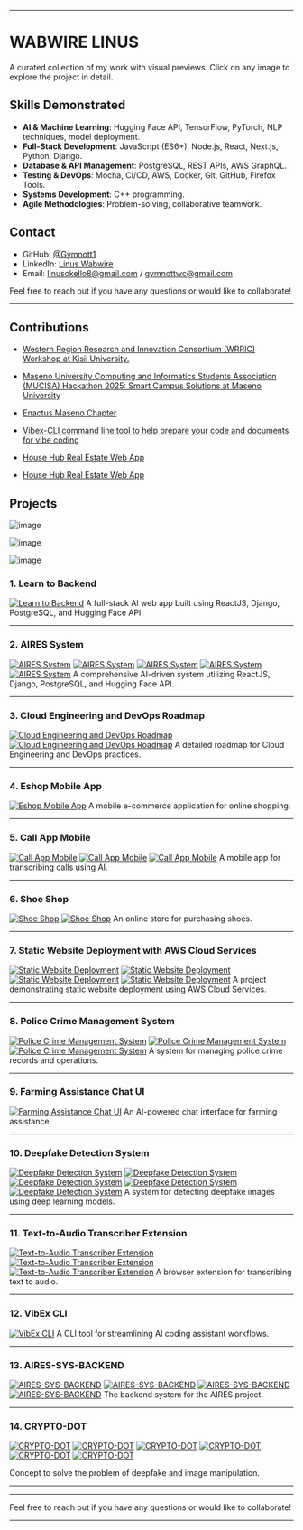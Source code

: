 ﻿
---

# WABWIRE LINUS

A curated collection of my work with visual previews. Click on any image to explore the project in detail.

## Skills Demonstrated

- **AI & Machine Learning**: Hugging Face API, TensorFlow, PyTorch, NLP techniques, model deployment.
- **Full-Stack Development**: JavaScript (ES6+), Node.js, React, Next.js, Python, Django.
- **Database & API Management**: PostgreSQL, REST APIs, AWS GraphQL.
- **Testing & DevOps**: Mocha, CI/CD, AWS, Docker, Git, GitHub, Firefox Tools.
- **Systems Development**: C++ programming.
- **Agile Methodologies**: Problem-solving, collaborative teamwork.

## Contact

- GitHub: [@Gymnott1](https://github.com/Gymnott1)
- LinkedIn: [Linus Wabwire](https://www.linkedin.com/in/linus-wabwire-4164a1293)
- Email: linusokello8@gmail.com / gymnottwc@gmail.com

Feel free to reach out if you have any questions or would like to collaborate!

---

## Contributions

- [Western Region Research and Innovation Consortium (WRRIC) Workshop at Kisii University.](https://www.maseno.ac.ke/western-region-research-and-innovation-consortium-wrric-workshop-kisii-university)

- [Maseno University Computing and Informatics Students Association (MUCISA) Hackathon 2025: Smart Campus Solutions at Maseno University](https://www.maseno.ac.ke/maseno-university-computing-and-informatics-students-association-mucisa-hackathon-2025-smart-campus)

- [Enactus Maseno Chapter](https://enactusmasenochapter.africa/)

- [Vibex-CLI command line tool to help prepare your code and documents for vibe coding](https://www.npmjs.com/package/vibex-cli)

- [House Hub Real Estate Web App](https://househub.co.ke/)

- [House Hub Real Estate Web App](https://comradehostels.co.ke/)



## Projects

![image](d.png)


![image](d3.png)

![image](dd1.png)

### 1. **Learn to Backend**
[![Learn to Backend](https://raw.githubusercontent.com/Gymnott1/learn_io_backend/main/preview.png)](https://github.com/Gymnott1/learn_io_backend)
A full-stack AI web app built using ReactJS, Django, PostgreSQL, and Hugging Face API.


---

### 2. **AIRES System**
[![AIRES System](https://github.com/Gymnott1/AIRES-SYSTEM/blob/main/public/AIRES.png)](https://github.com/Gymnott1/AIRES-SYSTEM)
[![AIRES System](https://github.com/Gymnott1/AIRES-SYSTEM/blob/main/public/AIRES12.png)](https://github.com/Gymnott1/AIRES-SYSTEM)
[![AIRES System](https://github.com/Gymnott1/AIRES-SYSTEM/blob/main/public/AIRES7.png)](https://github.com/Gymnott1/AIRES-SYSTEM)
[![AIRES System](https://github.com/Gymnott1/AIRES-SYSTEM/blob/main/public/AIRES20.png)](https://github.com/Gymnott1/AIRES-SYSTEM)
[![AIRES System](https://github.com/Gymnott1/AIRES-SYSTEM/blob/main/public/AIRES18.png)](https://github.com/Gymnott1/AIRES-SYSTEM)
A comprehensive AI-driven system utilizing ReactJS, Django, PostgreSQL, and Hugging Face API.

---

### 3. **Cloud Engineering and DevOps Roadmap**
[![Cloud Engineering and DevOps Roadmap](https://github.com/Gymnott1/Cloud-engineering-roadmap/blob/main/staticweb/cl1.png)](https://github.com/Gymnott1/Cloud-engineering-roadmap)
[![Cloud Engineering and DevOps Roadmap](https://github.com/Gymnott1/Cloud-engineering-roadmap/blob/main/staticweb/cl3.png)](https://github.com/Gymnott1/Cloud-engineering-roadmap)
A detailed roadmap for Cloud Engineering and DevOps practices.

---

### 4. **Eshop Mobile App**
[![Eshop Mobile App](https://github.com/Gymnott1/eshop/blob/main/assets/s1.png)](https://github.com/Gymnott1/eshop)
A mobile e-commerce application for online shopping.

---

### 5. **Call App Mobile**
[![Call App Mobile](https://github.com/Gymnott1/callapp/blob/main/assets/c1.jpg)](https://github.com/Gymnott1/callapp)
[![Call App Mobile](https://github.com/Gymnott1/callapp/blob/main/assets/Screenshot_20250424_210713.png)](https://github.com/Gymnott1/callapp)
[![Call App Mobile](https://github.com/Gymnott1/callapp/blob/main/assets/Screenshot_20250424_210735.png)](https://github.com/Gymnott1/callapp)
A mobile app for transcribing calls using AI.

---

### 6. **Shoe Shop**
[![Shoe Shop](https://github.com/Gymnott1/shoeshop/blob/main/public/shoe1.png)](https://github.com/Gymnott1/shoeshop)
[![Shoe Shop](https://github.com/Gymnott1/shoeshop/blob/main/public/shoe2.png)](https://github.com/Gymnott1/shoeshop)
An online store for purchasing shoes.

---

### 7. **Static Website Deployment with AWS Cloud Services**
[![Static Website Deployment](https://github.com/Gymnott1/project1/blob/master/images/b1.png)](https://github.com/Gymnott1/project1)
[![Static Website Deployment](https://github.com/Gymnott1/project1/blob/master/images/b2.png)](https://github.com/Gymnott1/project1)
[![Static Website Deployment](https://github.com/Gymnott1/project1/blob/master/images/b3.png)](https://github.com/Gymnott1/project1)
[![Static Website Deployment](https://github.com/Gymnott1/project1/blob/master/images/b4.png)](https://github.com/Gymnott1/project1)
A project demonstrating static website deployment using AWS Cloud Services.

---

### 8. **Police Crime Management System**
[![Police Crime Management System](https://github.com/Gymnott1/crime-management-sys/blob/master/public/p1.png)](https://github.com/Gymnott1/crime-management-sys)
[![Police Crime Management System](https://github.com/Gymnott1/crime-management-sys/blob/master/public/p2.png)](https://github.com/Gymnott1/crime-management-sys)
[![Police Crime Management System](https://github.com/Gymnott1/crime-management-sys/blob/master/public/p3.png)](https://github.com/Gymnott1/crime-management-sys)
A system for managing police crime records and operations.

---

### 9. **Farming Assistance Chat UI**
[![Farming Assistance Chat UI](https://github.com/Gymnott1/ai-farm-assistant-chat/blob/main/public/f1.png)](https://github.com/Gymnott1/ai-farm-assistant-chat)
An AI-powered chat interface for farming assistance.

---

### 10. **Deepfake Detection System**
[![Deepfake Detection System](https://github.com/Gymnott1/deep-fake-image-detection/blob/main/images/df.jpeg)](https://github.com/Gymnott1/deep-fake-image-detection)
[![Deepfake Detection System](https://github.com/Gymnott1/deep-fake-image-detection/blob/main/images/df1.png)](https://github.com/Gymnott1/deep-fake-image-detection)
[![Deepfake Detection System](https://github.com/Gymnott1/deep-fake-image-detection/blob/main/images/df2.png)](https://github.com/Gymnott1/deep-fake-image-detection)
[![Deepfake Detection System](https://github.com/Gymnott1/deep-fake-image-detection/blob/main/images/df3.png)](https://github.com/Gymnott1/deep-fake-image-detection)
[![Deepfake Detection System](https://github.com/Gymnott1/deep-fake-image-detection/blob/main/images/df5.png)](https://github.com/Gymnott1/deep-fake-image-detection)
A system for detecting deepfake images using deep learning models.

---

### 11. **Text-to-Audio Transcriber Extension**
[![Text-to-Audio Transcriber Extension](https://github.com/Gymnott1/chromextension/blob/main/images/ex2.png)](https://github.com/Gymnott1/chromextension)
[![Text-to-Audio Transcriber Extension](https://github.com/Gymnott1/chromextension/blob/main/images/ex1.png)](https://github.com/Gymnott1/chromextension)
[![Text-to-Audio Transcriber Extension](https://github.com/Gymnott1/chromextension/blob/main/images/ex5.png)](https://github.com/Gymnott1/chromextension)
A browser extension for transcribing text to audio.

---

### 12. **VibEx CLI**
[![VibEx CLI](https://github.com/Gymnott1/VibeEx-CLI/blob/main/images/vibex-cli.jpg)](https://github.com/Gymnott1/VibeEx-CLI)
A CLI tool for streamlining AI coding assistant workflows.

---

### 13. **AIRES-SYS-BACKEND**
[![AIRES-SYS-BACKEND](https://github.com/Gymnott1/AIRES-SYS-BACKEND/blob/main/images/be10.png)](https://github.com/Gymnott1/AIRES-SYS-BACKEND)
[![AIRES-SYS-BACKEND](https://github.com/Gymnott1/AIRES-SYS-BACKEND/blob/main/images/be7.png)](https://github.com/Gymnott1/AIRES-SYS-BACKEND)
[![AIRES-SYS-BACKEND](https://github.com/Gymnott1/AIRES-SYS-BACKEND/blob/main/images/be4.png)](https://github.com/Gymnott1/AIRES-SYS-BACKEND)
[![AIRES-SYS-BACKEND](https://github.com/Gymnott1/AIRES-SYS-BACKEND/blob/main/images/be9.png)](https://github.com/Gymnott1/AIRES-SYS-BACKEND)
The backend system for the AIRES project.

---

### 14. **CRYPTO-DOT**
[![CRYPTO-DOT](cd1.png)](https://github.com/Gymnott1/AIRES-SYS-BACKEND)
[![CRYPTO-DOT](cd2.png)](https://github.com/Gymnott1/AIRES-SYS-BACKEND)
[![CRYPTO-DOT](cd3.png)](https://github.com/Gymnott1/AIRES-SYS-BACKEND)
[![CRYPTO-DOT](cd4.png)](https://github.com/Gymnott1/AIRES-SYS-BACKEND)
[![CRYPTO-DOT](cd5.png)](https://github.com/Gymnott1/AIRES-SYS-BACKEND)
[![CRYPTO-DOT](cd6.png)](https://github.com/Gymnott1/AIRES-SYS-BACKEND)

Concept to solve the problem of deepfake and image manipulation.

---

---

Feel free to reach out if you have any questions or would like to collaborate!

---
